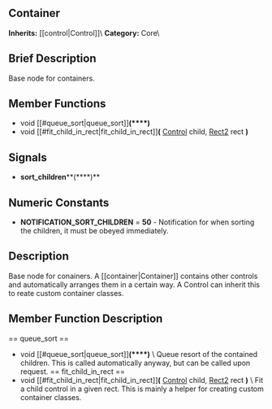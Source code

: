 ##  Container  
**Inherits:** [[control|Control]]\\
**Category:** Core\\
##  Brief Description  
Base node for containers.
##  Member Functions 
  * void [[#queue_sort|queue_sort]]**(****)**
  * void [[#fit_child_in_rect|fit_child_in_rect]]**(** [Control](class_control) child, [Rect2](class_rect2) rect **)**
##  Signals  
  * **sort_children****(****)**
##  Numeric Constants  
  * **NOTIFICATION_SORT_CHILDREN** = **50** - Notification for when sorting the children, it must be obeyed immediately.
##  Description  
Base node for conainers. A [[container|Container]] contains other controls and automatically arranges them in a certain way.
	A Control can inherit this to reate custom container classes.
##  Member Function Description  
==  queue_sort  ==
  * void [[#queue_sort|queue_sort]]**(****)**
\\
Queue resort of the contained children. This is called automatically anyway, but can be called upon request.
==  fit_child_in_rect  ==
  * void [[#fit_child_in_rect|fit_child_in_rect]]**(** [Control](class_control) child, [Rect2](class_rect2) rect **)**
\\
Fit a child control in a given rect. This is mainly a helper for creating custom container classes.
